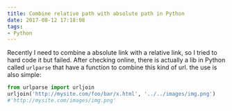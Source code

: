 ```yaml
---
title: Combine relative path with absolute path in Python
date: 2017-08-12 17:18:08
tags:
- Python
---
```


Recently I need to combine a absolute link with a relative link, so I tried to hard code it but failed. After checking online, there is actually a lib in Python called `urlparse` that have a function to combine this kind of url. the use is also simple:

```python
from urlparse import urljoin
urljoin('http://mysite.com/foo/bar/x.html', '../../images/img.png')
#'http://mysite.com/images/img.png'
```